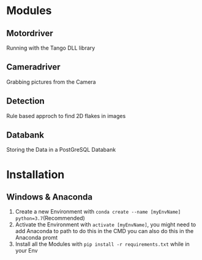 # Modules
## Motordriver
Running with the Tango DLL library

## Cameradriver
Grabbing pictures from the Camera

## Detection
Rule based approch to find 2D flakes in images

## Databank
Storing the Data in a PostGreSQL Databank

# Installation
## Windows & Anaconda
1. Create a new Environment with `conda create --name [myEnvName] python=3.7`(Recommended)
2. Activate the Environment with `activate [myEnvName]`, you might need to add Anaconda to path to do this in the CMD you can also do this in the Anaconda promt
3. Install all the Modules with `pip install -r requirements.txt` while in your Env